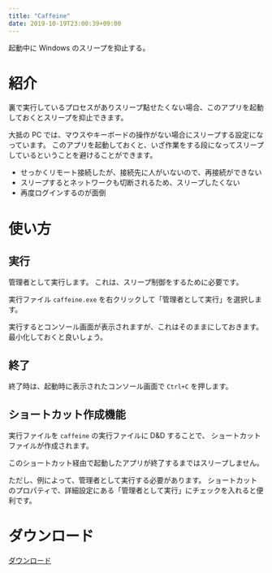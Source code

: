 ```yaml
---
title: "Caffeine"
date: 2019-10-19T23:00:39+09:00
---
```


起動中に Windows のスリープを抑止する。

<!--more-->

# 紹介

裏で実行しているプロセスがありスリープ點せたくない場合、このアプリを起動しておくとスリープを抑止できます。

大抵の PC では、マウスやキーボードの操作がない場合にスリープする設定になっています。
このアプリを起動しておくと、いざ作業をする段になってスリープしているということを避けることができます。

* せっかくリモート接続したが、接続先に人がいないので、再接続ができない
* スリープするとネットワークも切断されるため、スリープしたくない
* 再度ログインするのが面倒

# 使い方

## 実行

管理者として実行します。
これは、スリープ制御をするために必要です。

実行ファイル `caffeine.exe` を右クリックして「管理者として実行」を選択します。

実行するとコンソール画面が表示されますが、これはそのままにしておきます。
最小化しておくと良いしょう。

## 終了

終了時は、起動時に表示されたコンソール画面で `Ctrl+C` を押します。

## ショートカット作成機能

実行ファイルを `caffeine` の実行ファイルに D&D することで、
ショートカットファイルが作成されます。

このショートカット経由で起動したアプリが終了するまではスリープしません。

ただし、例によって、管理者として実行する必要があります。
ショートカットのプロパティで、詳細設定にある「管理者として実行」にチェックを入れると便利です。

# ダウンロード

[ダウンロード](https://github.com/shu-go/caffeine/releases)
